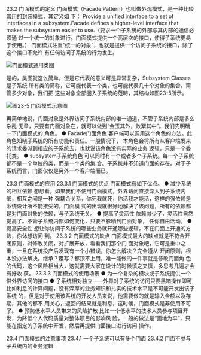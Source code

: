23.2 门面模式的定义
门面模式（Facade Pattern）也叫做外观模式，是一种比较常用的封装模式，其定义如
下：
Provide a unified interface to a set of interfaces in a subsystem.Facade defines a higher-level
interface that makes the subsystem easier to use.（要求一个子系统的外部与其内部的通信必须通
过一个统一的对象进行。门面模式提供一个高层次的接口，使得子系统更易于使用。）
门面模式注重“统一的对象”，也就是提供一个访问子系统的接口，除了这个接口不允许
有任何访问子系统的行为发生。

![门面模式通用类图](https://pic.downk.cc/item/5f8117b31cd1bbb86b7adcc9.jpg)

是的，类图就这么简单，但是它代表的意义可是异常复杂，Subsystem Classes是子系统
所有类的简称，它可能代表一个类，也可能代表几十个对象的集合。甭管多少对象，我们把
这些对象全部圈入子系统的范畴，其结构如图23-5所示。

![图23-5 门面模式示意图](https://pic.downk.cc/item/5f8122e81cd1bbb86b92d6c9.jpg)

再简单地说，门面对象是外界访问子系统内部的唯一通道，不管子系统内部是多么杂乱
无章，只要有门面对象在，就可以做到“金玉其外，败絮其中”。我们先明确一下门面模式的
角色。
● Facade门面角色
客户端可以调用这个角色的方法。此角色知晓子系统的所有功能和责任。一般情况下，
本角色会将所有从客户端发来的请求委派到相应的子系统去，也就说该角色没有实际的业务
逻辑，只是一个委托类。
● subsystem子系统角色
可以同时有一个或者多个子系统。每一个子系统都不是一个单独的类，而是一个类的集
合。子系统并不知道门面的存在。对于子系统而言，门面仅仅是另外一个客户端而已。

23.3 门面模式的应用
23.3.1 门面模式的优点
门面模式有如下优点。
● 减少系统的相互依赖
想想看，如果我们不使用门面模式，外界访问直接深入到子系统内部，相互之间是一种
强耦合关系，你死我就死，你活我才能活，这样的强依赖是系统设计所不能接受的，门面模
式的出现就很好地解决了该问题，所有的依赖都是对门面对象的依赖，与子系统无关。
● 提高了灵活性
依赖减少了，灵活性自然提高了。不管子系统内部如何变化，只要不影响到门面对象，
任你自由活动。
● 提高安全性
想让你访问子系统的哪些业务就开通哪些逻辑，不在门面上开通的方法，你休想访问
到。
23.3.2 门面模式的缺点
门面模式最大的缺点就是不符合开闭原则，对修改关闭，对扩展开放，看看我们那个门
面对象吧，它可是重中之重，一旦在系统投产后发现有一个小错误，你怎么解决？完全遵从
开闭原则，根本没办法解决。继承？覆写？都顶不上用，唯一能做的一件事就是修改门面角
色的代码，这个风险相当大，这就需要大家在设计的时候慎之又慎，多思考几遍才会有好收
获。
23.3.3 门面模式的使用场景
● 为一个复杂的模块或子系统提供一个供外界访问的接口
● 子系统相对独立——外界对子系统的访问只要黑箱操作即可
比如利息的计算问题，没有深厚的业务知识和扎实的技术水平是不可能开发出该子系统
的，但是对于使用该系统的开发人员来说，他需要做的就是输入金额以及存期，其他的都不
用关心，返回的结果就是利息，这时候，门面模式是非使用不可了。
● 预防低水平人员带来的风险扩散
比如一个低水平的技术人员参与项目开发，为降低个人代码质量对整体项目的影响风
险，一般的做法是“画地为牢”，只能在指定的子系统中开发，然后再提供门面接口进行访问
操作。

23.4 门面模式的注意事项
23.4.1 一个子系统可以有多个门面
23.4.2 门面不参与子系统内的业务逻辑
